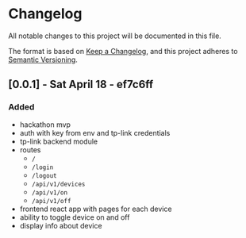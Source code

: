# Changelog
All notable changes to this project will be documented in this file.

The format is based on [Keep a Changelog](https://keepachangelog.com/en/1.0.0/),
and this project adheres to [Semantic Versioning](https://semver.org/spec/v2.0.0.html).

## [0.0.1] - Sat April 18 - ef7c6ff

### Added
- hackathon mvp
- auth with key from env and tp-link credentials
- tp-link backend module
- routes
    - `/`
    - `/login`
    - `/logout`
    - `/api/v1/devices`
    - `/api/v1/on`
    - `/api/v1/off`
- frontend react app with pages for each device
- ability to toggle device on and off
- display info about device
